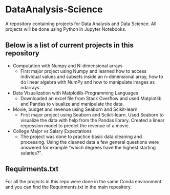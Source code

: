 # DataAnalysis-Science
A repository containing projects for Data Analysis and Data Science. All projects will be done using Python in Jupyter Notebooks.

## Below is a list of current projects in this repository
* Computation with Numpy and N-dimensional arrays
  - First major project using Numpy and learned how to access individual values and subsets inside an n-dimensional array,
    how to do linear algebra with NumPy and how to manipulate images as ndarrays.
* Data Visualization with Matplotlib-Programming Languages
  - Downloaded an excel file from Stack Overflow and used Matplotlib and Pandas to visualize and manipulate the data.
* Movie, budget and revenue using Seaborn and Scikit-learn
  - First major project using Seaborn and Scikit-learn. Used Seaborn to visualize the data with help from the Pandas
    library. Created a linear regression model to predict the revenue of a movie.
* College Major vs Salary Expectations
  - The project was done to practice basic data cleaning and processing. Using the cleaned data a few
    general questions were answered for example "which degrees have the highest starting salaries?".

## Requirments.txt
For all the projects in this repo were done in the same Conda environment and you can find the Requirments.txt
in the main repository.
